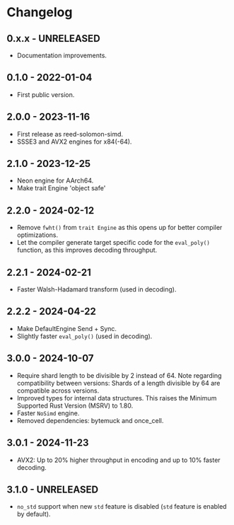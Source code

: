 # Changelog

## 0.x.x - UNRELEASED
- Documentation improvements.

## 0.1.0 - 2022-01-04
- First public version.

## 2.0.0 - 2023-11-16
- First release as reed-solomon-simd.
- SSSE3 and AVX2 engines for x84(-64).

## 2.1.0 - 2023-12-25
- Neon engine for AArch64.
- Make trait Engine 'object safe'

## 2.2.0 - 2024-02-12
- Remove `fwht()` from `trait Engine` as this opens up for better compiler optimizations.
- Let the compiler generate target specific code for the `eval_poly()` function, as this improves decoding throughput.

## 2.2.1 - 2024-02-21
- Faster Walsh-Hadamard transform (used in decoding).

## 2.2.2 - 2024-04-22
- Make DefaultEngine Send + Sync.
- Slightly faster `eval_poly()` (used in decoding).

## 3.0.0 - 2024-10-07
- Require shard length to be divisible by 2 instead of 64. Note regarding compatibility between versions: Shards of a length divisible by 64 are compatible across versions.
- Improved types for internal data structures. This raises the Minimum Supported Rust Version (MSRV) to 1.80.
- Faster `NoSimd` engine.
- Removed dependencies: bytemuck and once\_cell.

## 3.0.1 - 2024-11-23
- AVX2: Up to 20% higher throughput in encoding and up to 10% faster decoding.

## 3.1.0 - UNRELEASED
- `no_std` support when new `std` feature is disabled (`std` feature is enabled by default).
